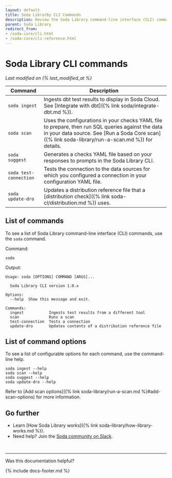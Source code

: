 ```yaml
---
layout: default
title: Soda Librarby CLI Commands
description: Review the Soda Library command-line interface (CLI) commands.
parent: Soda Library
redirect_from:
- /soda-core/cli.html
- /soda-core/cli-reference.html
---
```


# Soda Library CLI commands 
*Last modified on {% last_modified_at %}*


| Command               | Description |
| --------------------- | ----------- |
| `soda ingest` | Ingests dbt test results to display in Soda Cloud. See [Integrate with dbt]({% link soda/integrate-dbt.md %}). |
| `soda scan` | Uses the configurations in your checks YAML file to prepare, then run SQL queries against the data in your data source. See [Run a Soda Core scan]({% link soda-library/run-a-scan.md %}) for details. |
| `soda suggest` | Generates a checks YAML file based on your responses to prompts in the Soda Library CLI. |
| `soda test-connection` | Tests the connection to the data sources for which you configured a connection in your configuration YAML file. |
| `soda update-dro` | Updates a distribution reference file that a [distribution check]({% link soda-cl/distribution.md %}) uses. |

## List of commands

To see a list of Soda Library command-line interface (CLI) commands, use the `soda` command.

Command:
```shell
soda
```

Output:
```shell
Usage: soda [OPTIONS] COMMAND [ARGS]...

  Soda Library CLI version 1.0.x

Options:
  --help  Show this message and exit.

Commands:
  ingest           Ingests test results from a different tool
  scan             Runs a scan
  test-connection  Tests a connection
  update-dro       Updates contents of a distribution reference file
```

## List of command options

To see a list of configurable options for each command, use the command-line help.
```shell
soda ingest --help
soda scan --help
soda suggest --help
soda update-dro --help
```

Refer to [Add scan options]({% link soda-library/run-a-scan.md %}#add-scan-options) for more information.


## Go further

* Learn [How Soda Library works]({% link soda-library/how-library-works.md %}).
* Need help? Join the <a href="https://community.soda.io/slack" target="_blank"> Soda community on Slack</a>.

<br />

---

Was this documentation helpful?

<!-- LikeBtn.com BEGIN -->
<span class="likebtn-wrapper" data-theme="tick" data-i18n_like="Yes" data-ef_voting="grow" data-show_dislike_label="true" data-counter_zero_show="true" data-i18n_dislike="No"></span>
<script>(function(d,e,s){if(d.getElementById("likebtn_wjs"))return;a=d.createElement(e);m=d.getElementsByTagName(e)[0];a.async=1;a.id="likebtn_wjs";a.src=s;m.parentNode.insertBefore(a, m)})(document,"script","//w.likebtn.com/js/w/widget.js");</script>
<!-- LikeBtn.com END -->

{% include docs-footer.md %}
